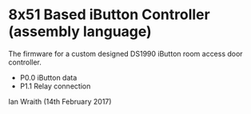 # 8x51 Based iButton Controller (assembly language)
The firmware for a custom designed DS1990 iButton room access door controller. 

* P0.0 iButton data
* P1.1 Relay connection 

Ian Wraith (14th February 2017)